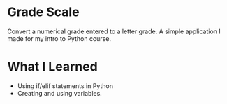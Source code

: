 # Grade Scale

Convert a numerical grade entered to a letter grade. A simple application I made for my intro to Python course.

# What I Learned

* Using if/elif statements in Python
* Creating and using variables.  

 

